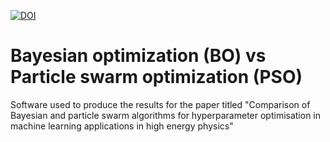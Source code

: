 [![DOI](https://zenodo.org/badge/669068568.svg)](https://zenodo.org/badge/latestdoi/669068568)

# Bayesian optimization (BO) vs Particle swarm optimization (PSO) 

Software used to produce the results for the paper titled "Comparison of Bayesian and particle swarm algorithms for hyperparameter optimisation in machine learning applications in high energy physics"
